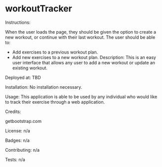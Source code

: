 # workoutTracker

Instructions:

When the user loads the page, they should be given the option to create a new workout, or continue with their last workout.
The user should be able to:

- Add exercises to a previous workout plan.
- Add new exercises to a new workout plan.
  Description: This is an easy user interface that allows any user to add a new workout or update an existing workout.

Deployed at: TBD

Installation: No installation necessary.

Usage: This application is able to be used by any individual who would like to track their exercise through a web application.

Credits:

getbootstrap.com

License: n/a

Badges: n/a

Contributing: n/a

Tests: n/a
